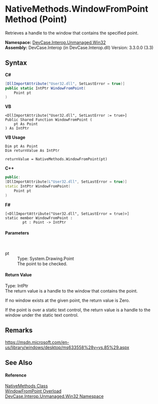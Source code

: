 # NativeMethods.WindowFromPoint Method (Point)
 

Retrieves a handle to the window that contains the specified point.

**Namespace:**&nbsp;<a href="N_DevCase_Interop_Unmanaged_Win32">DevCase.Interop.Unmanaged.Win32</a><br />**Assembly:**&nbsp;DevCase.Interop (in DevCase.Interop.dll) Version: 3.3.0.0 (3.3)

## Syntax

**C#**<br />
``` C#
[DllImportAttribute("User32.dll", SetLastError = true)]
public static IntPtr WindowFromPoint(
	Point pt
)
```

**VB**<br />
``` VB
<DllImportAttribute("User32.dll", SetLastError := true>]
Public Shared Function WindowFromPoint ( 
	pt As Point
) As IntPtr
```

**VB Usage**<br />
``` VB Usage
Dim pt As Point
Dim returnValue As IntPtr

returnValue = NativeMethods.WindowFromPoint(pt)
```

**C++**<br />
``` C++
public:
[DllImportAttribute(L"User32.dll", SetLastError = true)]
static IntPtr WindowFromPoint(
	Point pt
)
```

**F#**<br />
``` F#
[<DllImportAttribute("User32.dll", SetLastError = true)>]
static member WindowFromPoint : 
        pt : Point -> IntPtr 

```


#### Parameters
&nbsp;<dl><dt>pt</dt><dd>Type: System.Drawing.Point<br />The point to be checked.</dd></dl>

#### Return Value
Type: IntPtr<br />The return value is a handle to the window that contains the point. 

 If no window exists at the given point, the return value is Zero. 

 If the point is over a static text control, the return value is a handle to the window under the static text control.

## Remarks
<a href="https://msdn.microsoft.com/en-us/library/windows/desktop/ms633558%28v=vs.85%29.aspx" target="_blank">https://msdn.microsoft.com/en-us/library/windows/desktop/ms633558%28v=vs.85%29.aspx</a>

## See Also


#### Reference
<a href="T_DevCase_Interop_Unmanaged_Win32_NativeMethods">NativeMethods Class</a><br /><a href="Overload_DevCase_Interop_Unmanaged_Win32_NativeMethods_WindowFromPoint">WindowFromPoint Overload</a><br /><a href="N_DevCase_Interop_Unmanaged_Win32">DevCase.Interop.Unmanaged.Win32 Namespace</a><br />